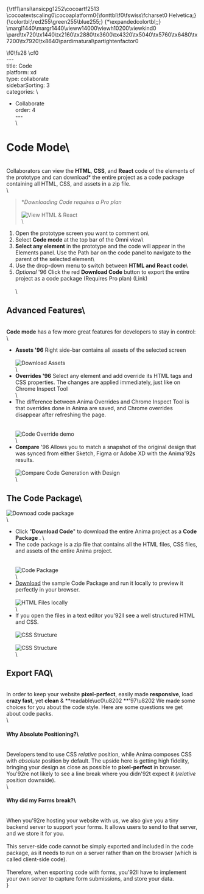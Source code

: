 {\rtf1\ansi\ansicpg1252\cocoartf2513
\cocoatextscaling0\cocoaplatform0{\fonttbl\f0\fswiss\fcharset0 Helvetica;}
{\colortbl;\red255\green255\blue255;}
{\*\expandedcolortbl;;}
\margl1440\margr1440\vieww14000\viewh10200\viewkind0
\pard\tx720\tx1440\tx2160\tx2880\tx3600\tx4320\tx5040\tx5760\tx6480\tx7200\tx7920\tx8640\pardirnatural\partightenfactor0

\f0\fs28 \cf0 \
---\
title: Code\
platform: xd\
type: collaborate\
sidebarSorting: 3\
categories: \
- Collaborate\
order: 4\
---\
\
# **Code Mode**\
\
Collaborators can view the **HTML**, **CSS**, and **React** code of the elements of the prototype and can download* the entire project as a code package containing all HTML, CSS, and assets in a zip file.\
\
> **Downloading Code requires a Pro plan*\
\
![View HTML & React](https://s3.amazonaws.com/animaapp/docs/web-app/Anima%204%20-%20Code%20-%20HTML%20React.png)\
\
1.  Open the prototype screen you want to comment on\
2.  Select **Code mode** at the top bar of the Omni view\
3.  **Select any element**  in the prototype  and the code will appear in the Elements panel. Use the Path bar on the code panel to navigate to the parent of the selected element\
4.  Use the drop-down menu to switch between **HTML and React code**\
5.  _Optional_ \'96 Click the red **Download Code** button to export the entire project as a code package (Requires Pro plan) (Link)\
\
\
## **Advanced Features**\
\
**Code mode** has a few more great features for developers to stay in control:\
\
-   **Assets \'96** Right side-bar contains all assets of the selected screen\
  \
![Download Assets](https://s3.amazonaws.com/animaapp/docs/web-app/Anima%204%20-%20%20Code%20-%20Assets.png)\
\
-   **Overrides \'96** Select any element and add override its HTML tags and CSS properties. The changes are applied immediately, just like on Chrome Inspect Tool\
\
- The difference between Anima Overrides and Chrome Inspect Tool is that overrides done in Anima are saved, and Chrome overrides disappear after refreshing the page.\
\
\
![Code Override demo](https://s3.amazonaws.com/animaapp/docs/web-app/Anima%204%20-%20Code%20-%20Override%20opt.gif)\
\
-   **Compare**  \'96 Allows you to match a snapshot of the original design that was synced from either Sketch, Figma or Adobe XD with the Anima\'92s results.\
\
![Compare Code Generation with Design](https://s3.amazonaws.com/animaapp/docs/web-app/Anima%204%20-%20Code%20-%20Compare%20slider.gif)\
\
## The Code Package\
![Downoad code package](https://s3.amazonaws.com/animaapp/docs/web-app/Anima%204%20-%20Export%20code.png)\
\
 - Click "**Download Code**" to download the entire Anima project as a **Code Package** . \
- The code package is a zip file that contains all the HTML files, CSS files, and assets of the entire Anima project.\
\
\
![Code Package](https://s3.amazonaws.com/animaapp/docs/web-app/Anima%204%20-%20Code%20package.png)\
\
-  [Download](https://s3.amazonaws.com/animaapp/tutorials/Anima%203.0%20Code%20Package%20Sample.zip) the sample Code Package and run it locally to preview it perfectly in your browser.\
\
![HTML Files locally](https://downloads.intercomcdn.com/i/o/95946171/ac800bee0f0f17046bb6e40e/1%2AYDIyhtQnkGiqtkBQQCYjpA.png)\
\
- If you open the files in a text editor you\'92ll see a well structured HTML and CSS.\
\
![CSS Structure](https://downloads.intercomcdn.com/i/o/95946174/5f1c4df3908408ac2d1196a1/1%2AgqcF2yZX74Rtk5pkn1YTbw.png)\
\
![CSS Structure](https://downloads.intercomcdn.com/i/o/95946175/a309cb5874ab6d7a51cb08dd/1%2A8ww5nOrz-WFWquqwgQW2xQ.png)\
\
## Export FAQ\
\
In order to keep your website **pixel-perfect**, easily made **responsive**, load **crazy fast**, yet **clean** & **readable\uc0\u8202 **\'97\u8202 We made some choices for you about the code style. Here are some questions we get about code packs.\
\
#### **Why Absolute Positioning?**\
\
Developers tend to use CSS _relative_ position, while Anima composes CSS with _absolute_ position by default. The upside here is getting high fidelity, bringing your design as close as possible to **pixel-perfect** in browser. You\'92re not likely to see a line break where you didn\'92t expect it (_relative_ position downside).\
\
####  Why did my Forms break?\
\
When you\'92re hosting your website with us, we also give you a tiny backend server to support your forms. It allows users to send to that server, and we store it for you.\
\
This server-side code cannot be simply exported and included in the code package, as it needs to run on a server rather than on the browser (which is called client-side code).\
\
Therefore, when exporting code with forms, you\'92ll have to implement your own server to capture form submissions, and store your data.\
}